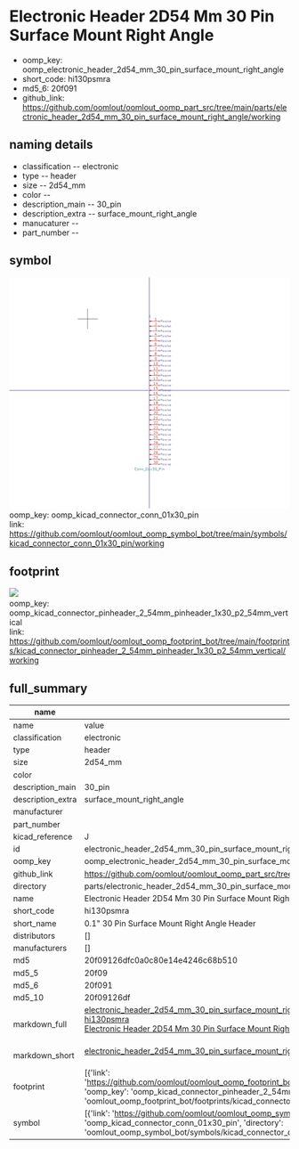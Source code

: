 # Electronic Header 2D54 Mm 30 Pin Surface Mount Right Angle

  
* oomp_key: oomp_electronic_header_2d54_mm_30_pin_surface_mount_right_angle 
* short_code: hi130psmra
* md5_6: 20f091  
* github_link: https://github.com/oomlout/oomlout_oomp_part_src/tree/main/parts/electronic_header_2d54_mm_30_pin_surface_mount_right_angle/working  
## naming details
* classification -- electronic
* type -- header
* size -- 2d54_mm
* color -- 
* description_main -- 30_pin
* description_extra -- surface_mount_right_angle
* manucaturer -- 
* part_number -- 



## symbol

![](symbol/0/working/working_600.png)  
oomp_key: oomp_kicad_connector_conn_01x30_pin  
link: https://github.com/oomlout/oomlout_oomp_symbol_bot/tree/main/symbols/kicad_connector_conn_01x30_pin/working  

## footprint

![](footprint/0/working/working_600.png)  
oomp_key: oomp_kicad_connector_pinheader_2_54mm_pinheader_1x30_p2_54mm_vertical  
link: https://github.com/oomlout/oomlout_oomp_footprint_bot/tree/main/footprints/kicad_connector_pinheader_2_54mm_pinheader_1x30_p2_54mm_vertical/working  

## full_summary
| name | value | 
| --- | --- | 
| name | value | 
| classification | electronic | 
| type | header | 
| size | 2d54_mm | 
| color |  | 
| description_main | 30_pin | 
| description_extra | surface_mount_right_angle | 
| manufacturer |  | 
| part_number |  | 
| kicad_reference | J | 
| id | electronic_header_2d54_mm_30_pin_surface_mount_right_angle | 
| oomp_key | oomp_electronic_header_2d54_mm_30_pin_surface_mount_right_angle | 
| github_link | https://github.com/oomlout/oomlout_oomp_part_src/tree/main/parts/electronic_header_2d54_mm_30_pin_surface_mount_right_angle/working | 
| directory | parts/electronic_header_2d54_mm_30_pin_surface_mount_right_angle | 
| name | Electronic Header 2D54 Mm 30 Pin Surface Mount Right Angle | 
| short_code | hi130psmra | 
| short_name | 0.1" 30 Pin Surface Mount Right Angle Header | 
| distributors | [] | 
| manufacturers | [] | 
| md5 | 20f09126dfc0a0c80e14e4246c68b510 | 
| md5_5 | 20f09 | 
| md5_6 | 20f091 | 
| md5_10 | 20f09126df | 
| markdown_full | [electronic_header_2d54_mm_30_pin_surface_mount_right_angle](https://github.com/oomlout/oomlout_oomp_part_src/tree/main/parts/electronic_header_2d54_mm_30_pin_surface_mount_right_angle/working)<br>[hi130psmra](https://github.com/oomlout/oomlout_oomp_part_src/tree/main/parts/electronic_header_2d54_mm_30_pin_surface_mount_right_angle/working)<br>[Electronic Header 2D54 Mm 30 Pin Surface Mount Right Angle](https://github.com/oomlout/oomlout_oomp_part_src/tree/main/parts/electronic_header_2d54_mm_30_pin_surface_mount_right_angle/working)<br><br> | 
| markdown_short | [electronic_header_2d54_mm_30_pin_surface_mount_right_angle](https://github.com/oomlout/oomlout_oomp_part_src/tree/main/parts/electronic_header_2d54_mm_30_pin_surface_mount_right_angle/working)<br><br> | 
| footprint | [{'link': 'https://github.com/oomlout/oomlout_oomp_footprint_bot/tree/main/foootprntss/kicad_connector_pinheader_2_54mm_pinheader_1x30_p2_54mm_vertical', 'oomp_key': 'oomp_kicad_connector_pinheader_2_54mm_pinheader_1x30_p2_54mm_vertical', 'directory': 'oomlout_oomp_footprint_bot/footprints/kicad_connector_pinheader_2_54mm_pinheader_1x30_p2_54mm_vertical//working/working.kicad_mod'}] | 
| symbol | [{'link': 'https://github.com/oomlout/oomlout_oomp_symbol_bot/tree/main/symbols/kicad_connector_conn_01x30_pin', 'oomp_key': 'oomp_kicad_connector_conn_01x30_pin', 'directory': 'oomlout_oomp_symbol_bot/symbols/kicad_connector_conn_01x30_pin//working/working.kicad_sym'}] | 
